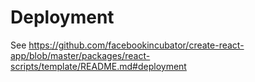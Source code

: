 # Deployment

See https://github.com/facebookincubator/create-react-app/blob/master/packages/react-scripts/template/README.md#deployment
